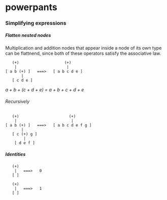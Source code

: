 # powerpants


### Simplifying expressions

##### Flatten nested nodes

Multiplication and addition nodes that appear inside a node of its own type can be flattnend, since both of these operators satisfy the associative law.

```
   (+)                    (+)
    |                      |
[ a b (+) ]   ===>   [ a b c d e ]
       | 
   [ c d e ]
```

<i> a + b + (c + d + e) = a + b + c + d + e </i>

###### Recursively

```
   (+)                      (+)
    |                        |
[ a b (+) ]   ===>   [ a b c d e f g ]
       | 
   [ c (+) g ]
        |
    [ d e f ]
```

##### Identities

```
   (+)
    |   ===>   0
   [ ]
```

```
   (×)
    |   ===>   1
   [ ]
```
